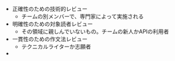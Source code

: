 - 正確性のための技術的レビュー
	- チームの別メンバーで、専門家によって実施される
- 明確性のための対象読者レビュー
	- その領域に親しんでいないもの。チームの新人かAPIの利用者
- 一貫性のための作文法レビュー
	- テクニカルライターか志願者
- 
